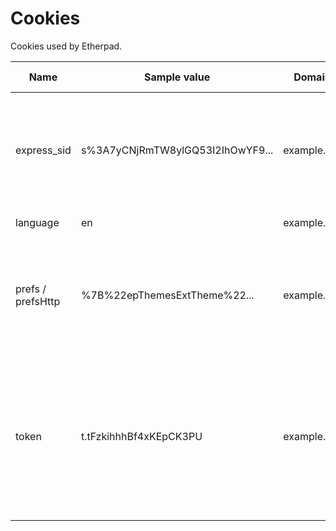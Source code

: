 # Cookies

Cookies used by Etherpad.

| Name            | Sample value                       | Domain      | Path | Expires/max-age | Http-only| Secure |  Usage description                                                                                                                                                                                                                                                                                                                                                                                                                                                                                                                                                                                                                                                                                                                                                                        |
|-----------------|------------------------------------|-------------|------|-----------------|----------|--------|-------------------------------------------------------------------------------------------------------------------------------------------------------------------------------------------------------------------------------------------------------------------------------------------------------------------------------------------------------------------------------------------------------------------------------------------------------------------------------------------------------------------------------------------------------------------------------------------------------------------------------------------------------------------------------------------------------------------------------------------------------------------------------------------|
|express_sid      | s%3A7yCNjRmTW8ylGQ53I2IhOwYF9...   | example.org | /    | Session         | true     | true   | Session ID of the [Express web framework](https://expressjs.com). When Etherpad is behind a reverse proxy, and an administrator wants to use session stickiness, he may use this cookie. If you are behind a reverse proxy, please remember to set `trustProxy: true` in `settings.json`. Set in [webaccess.js#L126](https://github.com/ether/etherpad-lite/blob/a817acbbccad9cbcc5fc69ccd9f4c8eafe36b86e/src/node/hooks/express/webaccess.js#L126).                                                                                                                                                                                                                                                                                                                                      |
|language         | en                                 | example.org | /    | Session         | false    | true   | The language of the UI (e.g.: `en-GB`, `it`). Set in [pad_editor.js#L111](https://github.com/ether/etherpad-lite/blob/c6cb253f7632b079da4b7b54127867fb3abd2efd/src/static/js/pad_editor.js#L111).                                                                                                                                                                                                                                                                                                                                                                                                                                                                                                                                                                                         |
|prefs / prefsHttp| %7B%22epThemesExtTheme%22...       | example.org | /p   | year 3000       | false    | true   | Client-side preferences (e.g.: font family, chat always visible, show authorship colors, ...). Set in [pad_cookie.js#L49](https://github.com/ether/etherpad-lite/blob/c6cb253f7632b079da4b7b54127867fb3abd2efd/src/static/js/pad_cookie.js#L49). `prefs` is used if Etherpad is accessed over HTTPS, `prefsHttp` if accessed over HTTP. For more info see https://github.com/ether/etherpad-lite/issues/3179.                                                                                                                                                                                                                                                                                                                                                                             |
|token            | t.tFzkihhhBf4xKEpCK3PU             | example.org | /    | 60 days         | false    | true   | A random token representing the author, of the form `t.randomstring_of_lenght_20`. The random string is generated by the client, at ([pad.js#L55-L66](https://github.com/ether/etherpad-lite/blob/5e44a94d2a35d3ce62fa718805453d0e380e599d/src/static/js/pad.js#L55-L66)). This cookie is always set by the client (at [pad.js#L153-L158](https://github.com/ether/etherpad-lite/blob/5e44a94d2a35d3ce62fa718805453d0e380e599d/src/static/js/pad.js#L153-L158)) without any solicitation from the server. It is used for all the pads accessed via the web UI (not used for the HTTP API). On the server side, its value is accessed at [SecurityManager.js#L33](https://github.com/ether/etherpad-lite/blob/5e44a94d2a35d3ce62fa718805453d0e380e599d/src/node/db/SecurityManager.js#L33).|
